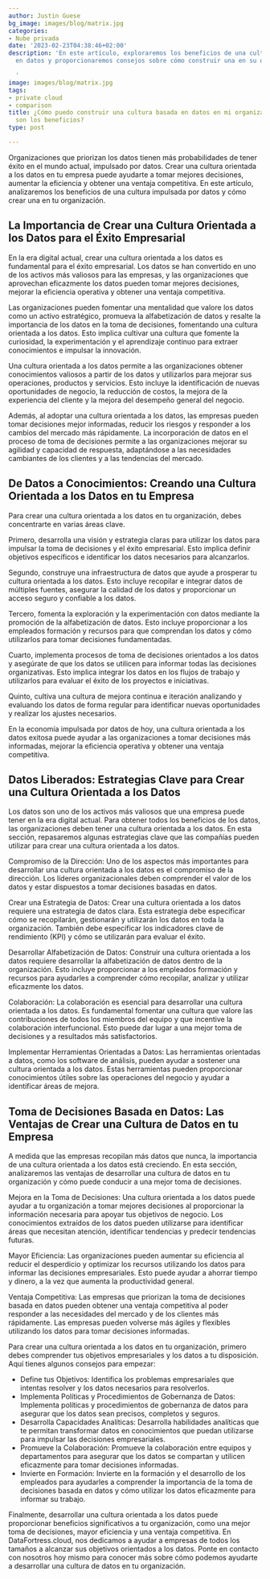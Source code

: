 ```yaml
---
author: Justin Guese
bg_image: images/blog/matrix.jpg
categories:
- Nube privada
date: '2023-02-23T04:38:46+02:00'
description: 'En este artículo, exploraremos los beneficios de una cultura basada
  en datos y proporcionaremos consejos sobre cómo construir una en su organización.

  '
image: images/blog/matrix.jpg
tags:
- private cloud
- comparison
title: ¿Cómo puedo construir una cultura basada en datos en mi organización y cuáles
  son los beneficios?
type: post

---
```

Organizaciones que priorizan los datos tienen más probabilidades de tener éxito en el mundo actual, impulsado por datos. Crear una cultura orientada a los datos en tu empresa puede ayudarte a tomar mejores decisiones, aumentar la eficiencia y obtener una ventaja competitiva. En este artículo, analizaremos los beneficios de una cultura impulsada por datos y cómo crear una en tu organización.

## La Importancia de Crear una Cultura Orientada a los Datos para el Éxito Empresarial

En la era digital actual, crear una cultura orientada a los datos es fundamental para el éxito empresarial.  Los datos se han convertido en uno de los activos más valiosos para las empresas, y las organizaciones que aprovechan eficazmente los datos pueden tomar mejores decisiones, mejorar la eficiencia operativa y obtener una ventaja competitiva.

Las organizaciones pueden fomentar una mentalidad que valore los datos como un activo estratégico, promueva la alfabetización de datos y resalte la importancia de los datos en la toma de decisiones, fomentando una cultura orientada a los datos. Esto implica cultivar una cultura que fomente la curiosidad, la experimentación y el aprendizaje continuo para extraer conocimientos e impulsar la innovación.

Una cultura orientada a los datos permite a las organizaciones obtener conocimientos valiosos a partir de los datos y utilizarlos para mejorar sus operaciones, productos y servicios.  Esto incluye la identificación de nuevas oportunidades de negocio, la reducción de costos, la mejora de la experiencia del cliente y la mejora del desempeño general del negocio.

Además, al adoptar una cultura orientada a los datos, las empresas pueden tomar decisiones mejor informadas, reducir los riesgos y responder a los cambios del mercado más rápidamente.  La incorporación de datos en el proceso de toma de decisiones permite a las organizaciones mejorar su agilidad y capacidad de respuesta, adaptándose a las necesidades cambiantes de los clientes y a las tendencias del mercado.

## De Datos a Conocimientos: Creando una Cultura Orientada a los Datos en tu Empresa

Para crear una cultura orientada a los datos en tu organización, debes concentrarte en varias áreas clave.

Primero, desarrolla una visión y estrategia claras para utilizar los datos para impulsar la toma de decisiones y el éxito empresarial. Esto implica definir objetivos específicos e identificar los datos necesarios para alcanzarlos.

Segundo, construye una infraestructura de datos que ayude a prosperar tu cultura orientada a los datos. Esto incluye recopilar e integrar datos de múltiples fuentes, asegurar la calidad de los datos y proporcionar un acceso seguro y confiable a los datos.

Tercero, fomenta la exploración y la experimentación con datos mediante la promoción de la alfabetización de datos. Esto incluye proporcionar a los empleados formación y recursos para que comprendan los datos y cómo utilizarlos para tomar decisiones fundamentadas.

Cuarto, implementa procesos de toma de decisiones orientados a los datos y asegúrate de que los datos se utilicen para informar todas las decisiones organizativas. Esto implica integrar los datos en los flujos de trabajo y utilizarlos para evaluar el éxito de los proyectos e iniciativas.

Quinto, cultiva una cultura de mejora continua e iteración analizando y evaluando los datos de forma regular para identificar nuevas oportunidades y realizar los ajustes necesarios.

En la economía impulsada por datos de hoy, una cultura orientada a los datos exitosa puede ayudar a las organizaciones a tomar decisiones más informadas, mejorar la eficiencia operativa y obtener una ventaja competitiva.

## Datos Liberados: Estrategias Clave para Crear una Cultura Orientada a los Datos

Los datos son uno de los activos más valiosos que una empresa puede tener en la era digital actual. Para obtener todos los beneficios de los datos, las organizaciones deben tener una cultura orientada a los datos. En esta sección, repasaremos algunas estrategias clave que las compañías pueden utilizar para crear una cultura orientada a los datos.

Compromiso de la Dirección: Uno de los aspectos más importantes para desarrollar una cultura orientada a los datos es el compromiso de la dirección. Los líderes organizacionales deben comprender el valor de los datos y estar dispuestos a tomar decisiones basadas en datos.

Crear una Estrategia de Datos: Crear una cultura orientada a los datos requiere una estrategia de datos clara. Esta estrategia debe especificar cómo se recopilarán, gestionarán y utilizarán los datos en toda la organización. También debe especificar los indicadores clave de rendimiento (KPI) y cómo se utilizarán para evaluar el éxito.

Desarrollar Alfabetización de Datos: Construir una cultura orientada a los datos requiere desarrollar la alfabetización de datos dentro de la organización. Esto incluye proporcionar a los empleados formación y recursos para ayudarles a comprender cómo recopilar, analizar y utilizar eficazmente los datos.

Colaboración: La colaboración es esencial para desarrollar una cultura orientada a los datos. Es fundamental fomentar una cultura que valore las contribuciones de todos los miembros del equipo y que incentive la colaboración interfuncional. Esto puede dar lugar a una mejor toma de decisiones y a resultados más satisfactorios.

Implementar Herramientas Orientadas a Datos: Las herramientas orientadas a datos, como los software de análisis, pueden ayudar a sostener una cultura orientada a los datos. Estas herramientas pueden proporcionar conocimientos útiles sobre las operaciones del negocio y ayudar a identificar áreas de mejora.

## Toma de Decisiones Basada en Datos: Las Ventajas de Crear una Cultura de Datos en tu Empresa

A medida que las empresas recopilan más datos que nunca, la importancia de una cultura orientada a los datos está creciendo. En esta sección, analizaremos las ventajas de desarrollar una cultura de datos en tu organización y cómo puede conducir a una mejor toma de decisiones.

Mejora en la Toma de Decisiones: Una cultura orientada a los datos puede ayudar a tu organización a tomar mejores decisiones al proporcionar la información necesaria para apoyar tus objetivos de negocio. Los conocimientos extraídos de los datos pueden utilizarse para identificar áreas que necesitan atención, identificar tendencias y predecir tendencias futuras.

Mayor Eficiencia: Las organizaciones pueden aumentar su eficiencia al reducir el desperdicio y optimizar los recursos utilizando los datos para informar las decisiones empresariales. Esto puede ayudar a ahorrar tiempo y dinero, a la vez que aumenta la productividad general.

Ventaja Competitiva: Las empresas que priorizan la toma de decisiones basada en datos pueden obtener una ventaja competitiva al poder responder a las necesidades del mercado y de los clientes más rápidamente. Las empresas pueden volverse más ágiles y flexibles utilizando los datos para tomar decisiones informadas.

Para crear una cultura orientada a los datos en tu organización, primero debes comprender tus objetivos empresariales y los datos a tu disposición. Aquí tienes algunos consejos para empezar:

- Define tus Objetivos: Identifica los problemas empresariales que intentas resolver y los datos necesarios para resolverlos.
- Implementa Políticas y Procedimientos de Gobernanza de Datos: Implementa políticas y procedimientos de gobernanza de datos para asegurar que los datos sean precisos, completos y seguros.
- Desarrolla Capacidades Analíticas: Desarrolla habilidades analíticas que te permitan transformar datos en conocimientos que puedan utilizarse para impulsar las decisiones empresariales.
- Promueve la Colaboración: Promueve la colaboración entre equipos y departamentos para asegurar que los datos se compartan y utilicen eficazmente para tomar decisiones informadas.
- Invierte en Formación: Invierte en la formación y el desarrollo de los empleados para ayudarles a comprender la importancia de la toma de decisiones basada en datos y cómo utilizar los datos eficazmente para informar su trabajo.

Finalmente, desarrollar una cultura orientada a los datos puede proporcionar beneficios significativos a tu organización, como una mejor toma de decisiones, mayor eficiencia y una ventaja competitiva. En DataFortress.cloud, nos dedicamos a ayudar a empresas de todos los tamaños a alcanzar sus objetivos orientados a los datos. Ponte en contacto con nosotros hoy mismo para conocer más sobre cómo podemos ayudarte a desarrollar una cultura de datos en tu organización.
